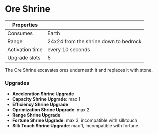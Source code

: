 Ore Shrine
==========

| Properties |   |
|---|---|
| Consumes | Earth |
| Range | 24x24 from the shrine down to bedrock |
| Activation time | every 10 seconds |
| Upgrade slots | 5 |

The Ore Shrine excavates ores underneath it and replaces it with stone.

### Upgrades
* __Acceleration Shrine Upgrade__
* __Capacity Shrine Upgrade__: max 1
* __Efficiency Shrine Upgrade__
* __Oprimization Shrine Upgrade__: max 2
* __Range Shrine Upgrade__
* __Fortune Shrine Upgrade__: max 3, incompatible with silktouch
* __Silk Touch Shrine Upgrade__: max 1, incompatible with fortune

